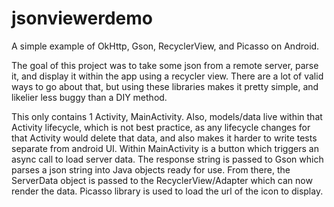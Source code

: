 # jsonviewerdemo
A simple example of OkHttp, Gson, RecyclerView, and Picasso on Android.

The goal of this project was to take some json from a remote server, parse it, and display it within the app using a recycler view. There are a lot of valid ways to go about that, but using these libraries makes it pretty simple, and likelier less buggy than a DIY method.

This only contains 1 Activity, MainActivity. Also, models/data live within that Activity lifecycle, which is not best practice, as any lifecycle changes for that Activity would delete that data, and also makes it harder to write tests separate from android UI. Within MainActivity is a button which triggers an async call to load server data. The response string is passed to Gson which parses a json string into Java objects ready for use. From there, the ServerData object is passed to the RecyclerView/Adapter which can now render the data. Picasso library is used to load the url of the icon to display.


